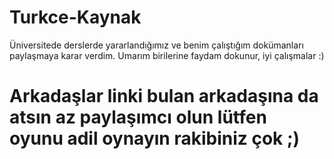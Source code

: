 # Turkce-Kaynak
Üniversitede derslerde yararlandığımız ve benim çalıştığım dokümanları paylaşmaya karar verdim. Umarım birilerine faydam dokunur, iyi çalışmalar :)
# Arkadaşlar linki bulan arkadaşına da atsın az paylaşımcı olun lütfen oyunu adil oynayın rakibiniz çok ;)

